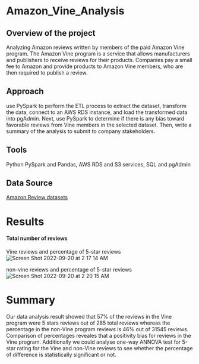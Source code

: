 # Amazon_Vine_Analysis
## Overview of the project
Analyzing Amazon reviews written by members of the paid Amazon Vine program. The Amazon Vine program is a service that allows manufacturers and publishers to receive reviews for their products. Companies pay a small fee to Amazon and provide products to Amazon Vine members, who are then required to publish a review.
## Approach
use PySpark to perform the ETL process to extract the dataset, transform the data, connect to an AWS RDS instance, and load the transformed data into pgAdmin. Next, use PySpark to determine if there is any bias toward favorable reviews from Vine members in the selected dataset. Then, write a summary of the analysis to submit to company stakeholders.
## Tools
Python PySpark and Pandas, AWS RDS and S3 services, SQL and pgAdmin 
## Data Source
[Amazon Review datasets](https://s3.amazonaws.com/amazon-reviews-pds/tsv/index.txt)
# Results
#### Total number of reviews 
Vine reviews and percentage of 5-star reviews 
![Screen Shot 2022-09-20 at 2 17 14 AM](https://user-images.githubusercontent.com/65901034/191181704-4fa03f12-fd00-4262-9842-e93e638be0e0.png)

non-vine reviews and percentage of 5-star reviews 
![Screen Shot 2022-09-20 at 2 20 15 AM](https://user-images.githubusercontent.com/65901034/191182062-4faedf71-8857-4195-9144-f7e005af4a6b.png)

# Summary 
Our data analysis result showed that 57% of the reviews in the Vine program were 5 stars reviews out of 285 total reviews whereas the percentage in the non-Vine program reviews is 46% out of 31545 reviews. Comparison of percentages reveales that a positivity bias for reviews in the Vine program.
Additionally we could analyse one-way ANNOVA test for 5-star rating for the Vine and non-Vine reviews to see whether the percentage of difference is statistically significant or not.


    
 
